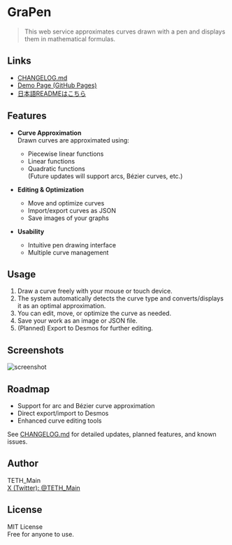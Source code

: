 # GraPen

> This web service approximates curves drawn with a pen and displays them in mathematical formulas.

## Links

- [CHANGELOG.md](https://github.com/TETH-Main/GraPen/blob/main/README.md)
- [Demo Page (GitHub Pages)](https://teth-main.github.io/GraPen/)
- [日本語READMEはこちら](https://github.com/TETH-Main/GraPen/blob/main/README_ja.md)

## Features

- **Curve Approximation**  
  Drawn curves are approximated using:
  - Piecewise linear functions
  - Linear functions
  - Quadratic functions  
  (Future updates will support arcs, Bézier curves, etc.)

- **Editing & Optimization**
  - Move and optimize curves
  - Import/export curves as JSON
  - Save images of your graphs

- **Usability**
  - Intuitive pen drawing interface
  - Multiple curve management

## Usage

1. Draw a curve freely with your mouse or touch device.
2. The system automatically detects the curve type and converts/displays it as an optimal approximation.
3. You can edit, move, or optimize the curve as needed.
4. Save your work as an image or JSON file.
5. (Planned) Export to Desmos for further editing.

## Screenshots

![screenshot](https://teth-main.github.io/GraPen/img/screenshot.png)

## Roadmap

- Support for arc and Bézier curve approximation
- Direct export/import to Desmos
- Enhanced curve editing tools

See [CHANGELOG.md](https://teth-main.github.io/GraPen/CHANGELOG.md) for detailed updates, planned features, and known issues.

## Author

TETH_Main  
[X (Twitter): @TETH_Main](https://x.com/TETH_Main)

## License

MIT License  
Free for anyone to use.
